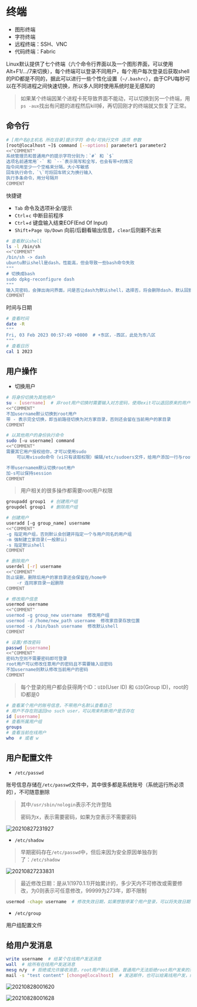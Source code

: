 # 终端

- 图形终端
- 字符终端
- 远程终端：SSH、VNC
- 代码终端：Fabric

Linux默认提供了七个终端（六个命令行界面以及一个图形界面，可以使用Alt+F1/.../7来切换），每个终端可以登录不同用户，每个用户每次登录后获取shell的PID都是不同的，据此可以进行一些个性化设置（`~/.bashrc`），由于CPU每秒可以在不同进程之间快速切换，所以多人同时使用系统时是无感知的

> 如果某个终端因某个进程卡死导致界面不能动，可以切换到另一个终端，用`ps -aux`找出有问题的进程然后kill掉，再切回刚才的终端就又恢复了正常。

## 命令行

```bash
# [用户名@主机名 所在目录]提示字符 命令/可执行文件 选项 参数
[root@localhost ~]$ command [--options] parameter1 parameter2
<<"COMMENT"
系统管理员和普通用户的提示字符分别为：`#` 和 `$`  
选项名前通常用`-` 和 `--`表示简写和全写，也会有带+的情况  
指令间用至少一个空格来分隔，大小写敏感  
回车执行命令，`\`可将回车转义为换行输入  
执行多条命令，用分号隔开
COMMENT
```

快捷键

- `Tab` 命令及选项补全/提示
- `Ctrl`+`c` 中断目前程序
- `Ctrl`+`d` 键盘输入结束EOF(End Of Input)
- `Shift`+`Page Up/Down` 向前/后翻看输出信息，`clear`后则翻不出来

```bash
# 查看默认shell
ls -l /bin/sh
<<"COMMENT"
/bin/sh -> dash
ubuntu默认shell是dash，性能高，但会导致一些bash命令失败
"""
# 切换成bash
sudo dpkg-reconfigure dash
"""
输入完密码，会弹出询问界面，问是否让dash为默认shell，选择否，将会删除dash，默认回到bash
COMMENT
```

时间与日期

```bash
# 查看时间
date -R
"""
Fri, 03 Feb 2023 00:57:49 +0800  # +东区，-西区，此处为东八区
"""
# 查看日历
cal 1 2023
```

## 用户操作

- 切换用户

```bash
# 将身份切换为其他用户
su - [username]  # 非root用户切换时需要输入对方密码，使用exit可以退回原来的用户
<<"COMMENT"
不加username默认切换到root用户
带 - 表示完全切换，即当前路径切换为对方家目录，否则还会留在当前用户的家目录
COMMENT

# 以其他用户的身份执行命令
sudo [-u username] command
<<"COMMENT"
需要其它用户授权给你，才可以使用sudo
    可以用visudo命令（vi只有读取权限）编辑/etc/sudoers文件，给用户添加一行与root相同的权限即可

不带usernamem默认切换root用户
加-s可以保持session
COMMENT
```

> 用户相关的很多操作都需要root用户权限

```bash
groupadd group1  # 创建用户组
groupdel group1  # 删除用户组

# 创建用户
useradd [-g group_name] username
<<"COMMENT"
-g 指定用户组，否则默认会创建并指定一个与用户同名的用户组
-m 强制建立家目录(一般默认)
-s 指定默认shell
COMMENT

# 删除用户
userdel [-r] username
<<"COMMENT"
防止误删，删除后用户的家目录还会保留在/home中
    -r 连同家目录一起删除
COMMENT

# 修改用户信息
usermod username
<<"COMMENT"
usermod -g group_new username  修改用户组
usermod -d /home/new_path username  修改家目录存放位置
usermod -s /bin/bash username  修改默认shell
COMMENT

# 设置/修改密码
passwd [username]
<<"COMMENT"
密码为空则不需要密码即可登录
root用户可以修改任意用户的密码且不需要输入旧密码
不加username则默认修改当前用户的密码
COMMENT
```

> 每个登录的用户都会获得两个ID：`UID`(User ID) 和 `GID`(Group ID)，root的ID都是0

```bash
# 查看某个用户的账号信息，不带用户名默认查看自己
# 用户不存在则返回no such user，可以用来判断用户是否存在
id [username]
# 查看所属用户组
groups
# 查看当前在线用户
who  # 或者 w
```

## 用户配置文件

- `/etc/passwd`

账号信息存储在`/etc/passwd`文件中，其中很多都是系统账号（系统运行所必须的），不可随意删除

> 其中`/usr/sbin/nologin`表示不允许登陆
>
> 密码为x，表示需要密码，如果为空表示不需要密码

![20210827231927](http://image.zuoright.com/20210827231927.png)

- `/etc/shadow`

> 早期密码存在`/etc/passwd`中，但后来因为安全原因单独存到了：`/etc/shadow`

![20210827233831](http://image.zuoright.com/20210827233831.png)

> 最近修改日期：是从1(1970.1.1)开始累计的，多少天内不可修改或需要修改，为0则表示可任意修改，99999为273年，即不限制

```bash
usermod -chage username  # 修改失效日期，如果想暂停某个用户登录，可以将失效日期改为0
```

- `/etc/group`

用户组配置文件

## 给用户发消息

```bash
write username  # 给某个在线用户发送消息
wall  # 给所有在线用户发送消息
mesg n/y  # 拒绝或允许接收消息，root用户默认拒绝，普通用户无法拒绝root用户发来的消息
mail -s "test content" [chonge@localhost]  # 发送邮件，也可以给离线用户发，给本机用户可以省略[chonge@localhost]，对方可以使用mail命令来接收查看邮件内容
```

![20210828001620](http://image.zuoright.com/20210828001620.png)

![20210828001628](http://image.zuoright.com/20210828001628.png)

